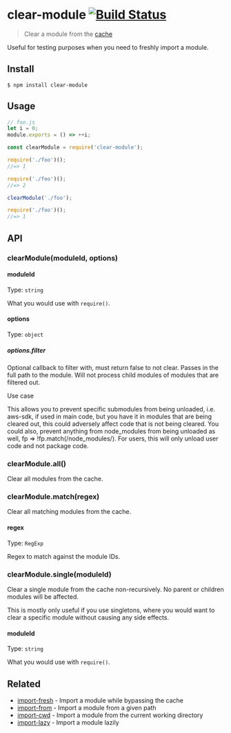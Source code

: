 # clear-module [![Build Status](https://travis-ci.org/sindresorhus/clear-module.svg?branch=master)](https://travis-ci.org/sindresorhus/clear-module)

> Clear a module from the [cache](https://nodejs.org/api/modules.html#modules_caching)

Useful for testing purposes when you need to freshly import a module.

## Install

```
$ npm install clear-module
```

## Usage

```js
// foo.js
let i = 0;
module.exports = () => ++i;
```

```js
const clearModule = require('clear-module');

require('./foo')();
//=> 1

require('./foo')();
//=> 2

clearModule('./foo');

require('./foo')();
//=> 1
```

## API

### clearModule(moduleId, options)

#### moduleId

Type: `string`

What you would use with `require()`.

#### options

Type: `object`

##### options.filter

Optional callback to filter with, must return false to not clear. Passes in the full path to the module. Will not process child modules of modules that are filtered out.

Use case

This allows you to prevent specific submodules from being unloaded, i.e. aws-sdk, if used in main code, but you have it in modules that are being cleared out, this could adversely affect code that is not being cleared. You could also, prevent anything from node_modules from being unloaded as well, fp => !fp.match(/node_modules/). For users, this will only unload user code and not package code.

### clearModule.all()

Clear all modules from the cache.

### clearModule.match(regex)

Clear all matching modules from the cache.

#### regex

Type: `RegExp`

Regex to match against the module IDs.

### clearModule.single(moduleId)

Clear a single module from the cache non-recursively. No parent or children modules will be affected.

This is mostly only useful if you use singletons, where you would want to clear a specific module without causing any side effects.

#### moduleId

Type: `string`

What you would use with `require()`.

## Related

- [import-fresh](https://github.com/sindresorhus/import-fresh) - Import a module while bypassing the cache
- [import-from](https://github.com/sindresorhus/import-from) - Import a module from a given path
- [import-cwd](https://github.com/sindresorhus/import-cwd) - Import a module from the current working directory
- [import-lazy](https://github.com/sindresorhus/import-lazy) - Import a module lazily
